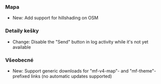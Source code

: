 
### Mapa
- New: Add support for hillshading on OSM

### Detaily kešky
- Change: Disable the "Send" button in log activity while it's not yet available

### Všeobecné
- New: Support generic downloads for "mf-v4-map"- and "mf-theme"-prefixed links (no automatic updates supported)

